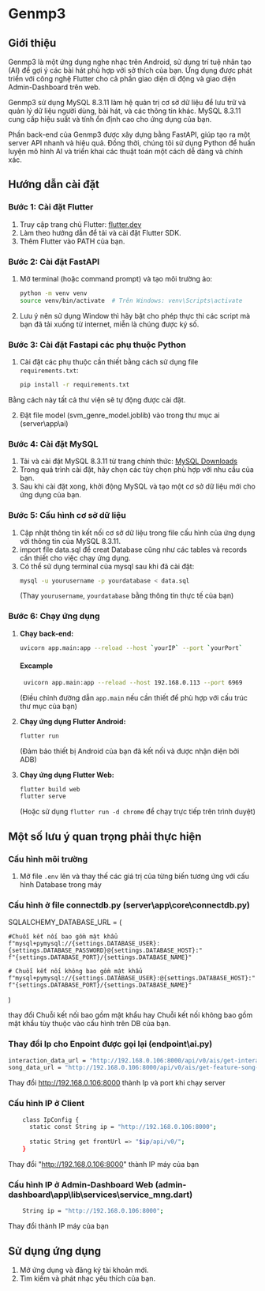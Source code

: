 # Genmp3

## Giới thiệu

Genmp3 là một ứng dụng nghe nhạc trên Android, sử dụng trí tuệ nhân tạo (AI) để gợi ý các bài hát phù hợp với sở thích của bạn. Ứng dụng được phát triển với công nghệ Flutter cho cả phần giao diện di động và giao diện Admin-Dashboard trên web. 

Genmp3 sử dụng MySQL 8.3.11 làm hệ quản trị cơ sở dữ liệu để lưu trữ và quản lý dữ liệu người dùng, bài hát, và các thông tin khác. MySQL 8.3.11 cung cấp hiệu suất và tính ổn định cao cho ứng dụng của bạn.

Phần back-end của Genmp3 được xây dựng bằng FastAPI, giúp tạo ra một server API nhanh và hiệu quả. Đồng thời, chúng tôi sử dụng Python để huấn luyện mô hình AI và triển khai các thuật toán một cách dễ dàng và chính xác.

## Hướng dẫn cài đặt

### Bước 1: Cài đặt Flutter

1. Truy cập trang chủ Flutter: [flutter.dev](https://flutter.dev)
2. Làm theo hướng dẫn để tải và cài đặt Flutter SDK.
3. Thêm Flutter vào PATH của bạn.

### Bước 2: Cài đặt FastAPI

1. Mở terminal (hoặc command prompt) và tạo môi trường ảo:
    ```bash
    python -m venv venv
    source venv/bin/activate  # Trên Windows: venv\Scripts\activate
    ```
2. Lưu ý nên sử dụng Window thì hãy bật cho phép thực thi các script mà bạn đã tải xuống từ internet, miễn là chúng được ký số.
   
    
    

### Bước 3: Cài đặt Fastapi các phụ thuộc Python

1. Cài đặt các phụ thuộc cần thiết bằng cách sử dụng file `requirements.txt`:
    ```bash
    pip install -r requirements.txt
    ```
Bằng cách này tất cả thư viện sẽ tự động được cài đặt.

2. Đặt file model (svm_genre_model.joblib) vào trong thư mục ai (server\app\ai)

### Bước 4: Cài đặt MySQL

1. Tải và cài đặt MySQL 8.3.11 từ trang chính thức: [MySQL Downloads](https://dev.mysql.com/downloads/mysql/)
2. Trong quá trình cài đặt, hãy chọn các tùy chọn phù hợp với nhu cầu của bạn.
3. Sau khi cài đặt xong, khởi động MySQL và tạo một cơ sở dữ liệu mới cho ứng dụng của bạn.

### Bước 5: Cấu hình cơ sở dữ liệu

1. Cập nhật thông tin kết nối cơ sở dữ liệu trong file cấu hình của ứng dụng với thông tin của MySQL 8.3.11.
2. import file data.sql để creat Database cũng như các tables và records cần thiết cho việc chạy ứng dụng.
3. Có thể sử dụng terminal của mysql sau khi đã cài đặt:
    ```bash
    mysql -u yourusername -p yourdatabase < data.sql
    ```
   (Thay `yourusername`, `yourdatabase` bằng thông tin thực tế của bạn)

### Bước 6: Chạy ứng dụng

1. **Chạy back-end:**
    ```bash
    uvicorn app.main:app --reload --host `yourIP` --port `yourPort`
    ```
    #### Excample
   ```bash
    uvicorn app.main:app --reload --host 192.168.0.113 --port 6969
    ```
   (Điều chỉnh đường dẫn `app.main` nếu cần thiết để phù hợp với cấu trúc thư mục của bạn)

3. **Chạy ứng dụng Flutter Android:**
    ```bash
    flutter run
    ```
   (Đảm bảo thiết bị Android của bạn đã kết nối và được nhận diện bởi ADB)

4. **Chạy ứng dụng Flutter Web:**
    ```bash
    flutter build web
    flutter serve
    ```
   (Hoặc sử dụng `flutter run -d chrome` để chạy trực tiếp trên trình duyệt)

## Một số lưu ý quan trọng phải thực hiện

### Cấu hình môi trường

1. Mở file `.env` lên và thay thế các giá trị của từng biến tương ứng với cấu hình Database trong máy

### Cấu hình ở file connectdb.py (server\app\core\connectdb.py)
SQLALCHEMY_DATABASE_URL = (

    #Chuỗi kết nối bao gồm mật khẩu
    f"mysql+pymysql://{settings.DATABASE_USER}:{settings.DATABASE_PASSWORD}@{settings.DATABASE_HOST}:"
    f"{settings.DATABASE_PORT}/{settings.DATABASE_NAME}"

    # Chuỗi kết nối không bao gồm mật khẩu
    f"mysql+pymysql://{settings.DATABASE_USER}:@{settings.DATABASE_HOST}:"
    f"{settings.DATABASE_PORT}/{settings.DATABASE_NAME}"
)

thay đổi Chuỗi kết nối bao gồm mật khẩu hay Chuỗi kết nối không bao gồm mật khẩu tùy thuộc vào cấu hình trên DB của bạn.

### Thay đổi Ip cho Enpoint được gọi lại (endpoint\ai.py)
```bash
interaction_data_url = "http://192.168.0.106:8000/api/v0/ais/get-interaction-user-for-train-ai-model/"
song_data_url = "http://192.168.0.106:8000/api/v0/ais/get-feature-song-for-train-ai-model/"
```
Thay đổi http://192.168.0.106:8000 thành Ip và port khi chạy server

### Cấu hình IP ở Client
```bash
    class IpConfig {
      static const String ip = "http://192.168.0.106:8000";
    
      static String get frontUrl => "$ip/api/v0/";
    }
```
Thay đổi "http://192.168.0.106:8000" thành IP máy của bạn

### Cấu hình IP ở Admin-Dashboard Web (admin-dashboard\app\lib\services\service_mng.dart)

```bash
    String ip = "http://192.168.0.106:8000";
```
Thay đổi thành IP máy của bạn

## Sử dụng ứng dụng

1. Mở ứng dụng và đăng ký tài khoản mới.
2. Tìm kiếm và phát nhạc yêu thích của bạn.


